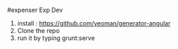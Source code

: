 #expenser
Exp Dev
1) install : https://github.com/yeoman/generator-angular 
2) Clone the repo
3) run it by typing grunt:serve
